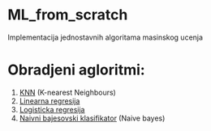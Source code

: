 # ML_from_scratch
Implementacija jednostavnih algoritama masinskog ucenja

# Obradjeni agloritmi:

1) <a href="/KNNAlgoritam/">KNN</a> (K-nearest Neighbours)
2) <a href="/LinearnaRegresija/">Linearna regresija</a>
3) <a href="/logistickaRegresija/">Logisticka regresija</a>
4) <a href="/Naive Bayes/">Naivni bajesovski klasifikator</a> (Naive bayes)

